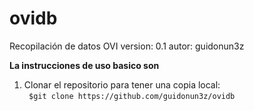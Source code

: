 # ovidb

Recopilación de datos OVI
version: 0.1
autor: guidonun3z

**La instrucciones de uso basico son<br>**

1. Clonar el repositorio para tener una copia local:<br>
   ` $git clone https://github.com/guidonun3z/ovidb`<br>

